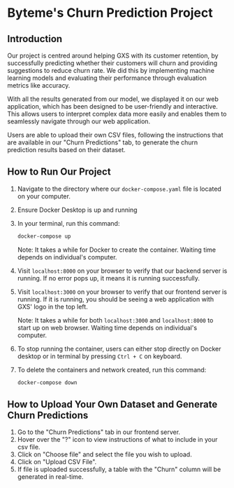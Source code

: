 # Byteme's Churn Prediction Project

## Introduction

Our project is centred around helping GXS with its customer retention, by successfully predicting whether their customers will churn and 
providing suggestions to reduce churn rate. We did this by implementing machine learning models and evaluating their performance through
evaluation metrics like accuracy.

With all the results generated from our model, we displayed it on our web application, which has been designed to be user-friendly and 
interactive. This allows users to interpret complex data more easily and enables them to seamlessly navigate through our web application.

Users are able to upload their own CSV files, following the instructions that are available in our "Churn Predictions" tab, to generate
the churn prediction results based on their dataset.

## How to Run Our Project

1) Navigate to the directory where our `docker-compose.yaml` file is located on your computer.
2) Ensure Docker Desktop is up and running
3) In your terminal, run this command:
   ```bash
   docker-compose up
   ```
   Note: It takes a while for Docker to create the container. Waiting time depends on individual's computer.
4) Visit `localhost:8000` on your browser to verify that our backend server is running. If no error pops up, it means it is running successfully.
5) Visit `localhost:3000` on your browser to verify that our frontend server is running. If it is running, you should be seeing a web
application with GXS' logo in the top left.

   Note: It takes a while for both `localhost:3000` and `localhost:8000` to start up on web browser. Waiting time depends on individual's computer.
7) To stop running the container, users can either stop directly on Docker desktop or in terminal by pressing `Ctrl + C` on keyboard.
8) To delete the containers and network created, run this command:
   ```bash
   docker-compose down
   ```

## How to Upload Your Own Dataset and Generate Churn Predictions
1) Go to the "Churn Predictions" tab in our frontend server.
2) Hover over the "?" icon to view instructions of what to include in your csv file.
3) Click on "Choose file" and select the file you wish to upload.
4) Click on "Upload CSV File".
5) If file is uploaded successfully, a table with the "Churn" column will be generated in real-time.


